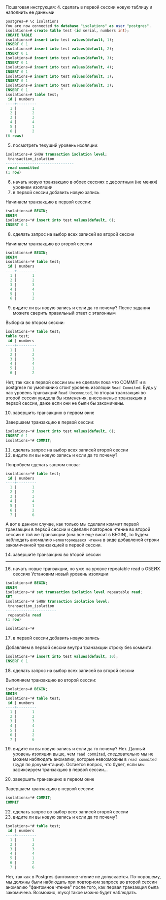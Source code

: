 Пошаговая инструкция:
4. сделать в первой сессии новую таблицу и наполнить ее данными

```sql
postgres=# \c isolations
You are now connected to database "isolations" as user "postgres".
isolations=# create table test (id serial, numbers int);
CREATE TABLE
isolations=# insert into test values(default, 1);
INSERT 0 1
isolations=# insert into test values(default, 2);
INSERT 0 1
isolations=# insert into test values(default, 3);
INSERT 0 1
isolations=# insert into test values(default, 4);
INSERT 0 1
isolations=# insert into test values(default, 1);
INSERT 0 1
isolations=# insert into test values(default, 2);
INSERT 0 1               ^
isolations=# table test;
 id | numbers
----+---------
  1 |       1
  2 |       2
  3 |       3
  4 |       4
  5 |       1
  6 |       2
(6 rows)
```

5. посмотреть текущий уровень изоляции:
```sql
isolations=# SHOW transaction isolation level;
 transaction_isolation
-------------------------------
 read committed
(1 row)
```

6. начать новую транзакцию в обоех сессиях с дефолтным (не меняя) уровнем изоляции
7. в первой сессии добавить новую запись

Начинаем транзакцию в первой сессии:
```sql
isolations=# BEGIN;
BEGIN
isolations=*# insert into test values(default, 6);
INSERT 0 1
```

8. сделать запрос на выбор всех записей во второй сессии

Начинаем транзакцию во второй сессии
```sql
isolations=# BEGIN;
BEGIN
isolations=*# table test;
 id | numbers
----+---------
  1 |       1
  2 |       2
  3 |       3
  4 |       4
  5 |       1
  6 |       2
```

9. видите ли вы новую запись и если да то почему? После задания можете сверить
правильный ответ с эталонным

Выборка во втором сессии:
```sql
isolations=*# table test;
table test;
 id | numbers
----+---------
  1 |       1
  2 |       2
  3 |       3
  4 |       4
  5 |       1
  6 |       2
```

Нет, так как в первой сессии мы не сделали пока что COMMIT и в postgrese по умолчанию стоит уровень изоляции `Read Commited`. 
Будь у нас уровень транзакций `Read Uncommited`, то вторая транзакция во второй сессии увидела бы изменения, 
внесенненые транзакция в первой сессии, даже если они не были бы закомичены.

10. завершить транзакцию в первом окне

Завершаем транзакцию в первой сессии:
```sql
isolations=*# insert into test values(default, 6);
INSERT 0 1
isolations=*# COMMIT;
```

11. сделать запрос на выбор всех записей второй сессии
12. видите ли вы новую запись и если да то почему?

Попробуем сделать запром снова:
```sql
isolations=*# table test;
 id | numbers
----+---------
  1 |       1
  2 |       2
  3 |       3
  4 |       4
  5 |       1
  6 |       2
  7 |       6
```

А вот в данном случае, как только мы сделали коммит первой транзакции в первой сессии и сделали повторное чтение во второй сессии в той же транзакции (она все еще висит в BEGIN), 
то будем наблюдать аномалию `неповторяющееся чтение` в виде добавленой строки закомиченной транзакцией в первой сессии.

14. завершите транзакцию во второй сессии

---

16. начать новые транзакции, но уже на уровне repeatable read в ОБЕИХ сессиях
Установим новый уровень изоляции
```sql
isolations=# BEGIN;
BEGIN
isolations=*# set transaction isolation level repeatable read;
SET
isolations=*# SHOW transaction isolation level;
 transaction_isolation
-----------------------
 repeatable read
(1 row)

isolations=*#
```

17. в первой сессии добавить новую запись

Добавляем в первой сессии внутри транзакции строку без коммита:
```sql
isolations=*# insert into test values(default, 10);
INSERT 0 1
```

18. сделать запрос на выбор всех записей во второй сессии

Выполняем транзакцию во второй сессии:
```sql
isolations=# BEGIN;
BEGIN
isolations=*# table test;
 id | numbers
----+---------
  1 |       1
  2 |       2
  3 |       3
  4 |       4
  5 |       1
  6 |       2
  7 |       6
```

19. видите ли вы новую запись и если да то почему?
Нет.
Данный уровень изоляции выше, чем `read commited`, следовательно мы не можем наблюдать аномалии, которые невозможны в `read commited` (судя по документации).
Остается вопрос, что будет, если мы зафиксируем транзакцию в первой сессии...


21. завершить транзакцию в первом окне

Завершаем транзакцию в первой сессии:
```sql
isolations=*# COMMIT;
COMMIT
```

22. сделать запрос во выбор всех записей второй сессии
23. видите ли вы новую запись и если да то почему?

```sql
isolations=*# table test;
 id | numbers
----+---------
  1 |       1
  2 |       2
  3 |       3
  4 |       4
  5 |       1
  6 |       2
  7 |       6
```

Нет, так как в Postgres фантомное чтение не допускается. По-хорошему, мы должны были наблюдать при повторном запросе во второй сессии аномалию "фантомное чтение"
после того, как первая транзакция была закомичена. Возможно, mysql такое можно будет наблюдать.
